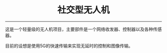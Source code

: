 <h1 style="text-align:center">社交型无人机</h1>
<hr>
<p>这是一个轻量级的无人机项目，主要部件是一个网络收发器、控制器以及各种传感器。 </p>
<p>目前的设想是使用5G的快速传输来实现无延时的控制和图像传输。</p>
